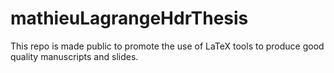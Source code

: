 # mathieuLagrangeHdrThesis

This repo is made public to promote the use of LaTeX tools to produce good quality manuscripts and slides.
